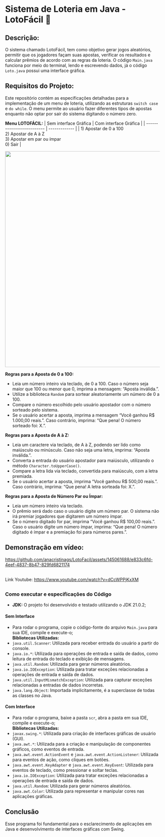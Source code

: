# Sistema de Loteria em Java - LotoFácil 🎰

## Descrição:
O sistema chamado LotoFácil, tem como objetivo gerar jogos aleatórios, permitir que os jogadores façam suas apostas, verificar os resultados e calcular prêmios de acordo com as regras da loteria. O código `Main.java` funciona por meio do terminal, lendo e escrevendo dados, já o código `Loto.java` possui uma interface gráfica. 

## Requisitos do Projeto:
Este repositório contém as especificações detalhadas para a implementação de um menu de loteria, utilizando as estruturas `switch case` e `do while`. O menu permite ao usuário fazer diferentes tipos de apostas enquanto não optar por sair do sistema digitando o número zero.

**Menu LOTOFÁCIL:**
| Sem interface Gráfica | Com interface Gráfica |
| -------------------------- | ------------- |
| 1) Apostar de 0 a 100  <br> 2) Apostar de A à Z  <br> 3) Apostar em par ou ímpar  <br> 0) Sair   | <div align="center"> <img src="https://github.com/anacristinags/LotoFacil/assets/145061688/d14e74b6-1ad8-47a9-9052-2c7e58ef5180" width="700px" />
 </div> 

**Regras para a Aposta de 0 a 100:**
- Leia um número inteiro via teclado, de 0 a 100. Caso o número seja maior que 100 ou menor que 0, imprima a mensagem: “Aposta inválida.”.
- Utilize a biblioteca `Random` para sortear aleatoriamente um número de 0 a 100.
- Compare o número escolhido pelo usuário apostador com o número sorteado pelo sistema.
- Se o usuário acertar a aposta, imprima a mensagem “Você ganhou R$ 1.000,00 reais.”. Caso contrário, imprima: “Que pena! O número sorteado foi: X.”.

**Regras para a Aposta de A à Z:**
- Leia um caractere via teclado, de A à Z, podendo ser lido como maiúsculo ou minúsculo. Caso não seja uma letra, imprima: “Aposta inválida.”.
- Converta a entrada do usuário apostador para maiúsculo, utilizando o método `Character.toUpperCase()`.
- Compare a letra lida via teclado, convertida para maiúsculo, com a letra premiada.
- Se o usuário acertar a aposta, imprima “Você ganhou R$ 500,00 reais.”. Caso contrário, imprima: “Que pena! A letra sorteada foi: X.”.

**Regras para a Aposta de Número Par ou Ímpar:**
- Leia um número inteiro via teclado.
- O prêmio será dado caso o usuário digite um número par. O sistema não irá premiar jogadores que digitarem um número ímpar.
- Se o número digitado for par, imprima “Você ganhou R$ 100,00 reais.”. Caso o usuário digite um número ímpar, imprima: “Que pena! O número digitado é ímpar e a premiação foi para números pares.”.

## Demonstração em vídeo: <br>


https://github.com/anacristinags/LotoFacil/assets/145061688/e833c6fd-4eef-4837-8b47-829fd6821174


<br>Link Youtube: https://www.youtube.com/watch?v=dCcWPPjKxXM 

## 

### Como executar e especificações do Código
- **JDK:** O projeto foi desenvolvido e testado utilizando o JDK 21.0.2;
#### Sem Interface
- Para rodar o programa, copie o código-fonte do arquivo `Main.java` para sua IDE, compile e execute-o;
<br>**Bibliotecas Utilizadas:**
- `java.util.Scanner`: Utilizada para receber entrada do usuário a partir do console.
- `java.io.*`: Utilizada para operações de entrada e saída de dados, como leitura de entrada do teclado e exibição de mensagens.
- `java.util.Random`: Utilizada para gerar números aleatórios.
- `java.io.IOException`: Utilizada para tratar exceções relacionadas a operações de entrada e saída de dados.
- `java.util.InputMismatchException`: Utilizada para capturar exceções relacionadas a entradas de dados incorretas.
- `java.lang.Object`: Importada implicitamente, é a superclasse de todas as classes no Java.
#### Com Interface
- Para rodar o programa, baixe a pasta `scr`, abra a pasta em sua IDE, compile e execute-o;
<br>**Bibliotecas Utilizadas:**
- `javax.swing.*`: Utilizada para criação de interfaces gráficas de usuário (GUI).
- `java.awt.*`: Utilizada para a criação e manipulação de componentes gráficos, como eventos de entrada.
- `java.awt.event.ActionEvent` e `java.awt.event.ActionListener`: Utilizada para eventos de ação, como cliques em botões.
- `java.awt.event.KeyAdapter` e `java.awt.event.KeyEvent`: Utilizada para eventos de teclado, como pressionar e soltar teclas.
- `java.io.IOException`: Utilizada para tratar exceções relacionadas a operações de entrada e saída de dados.
- `java.util.Random`: Utilizada para gerar números aleatórios.
- `java.awt.Color`: Utilizada para representar e manipular cores nas aplicações gráficas.

## Conclusão
Esse programa foi fundamental para o esclarecimento de aplicações em Java e desenvolvimento de interfaces gráficas com Swing.
